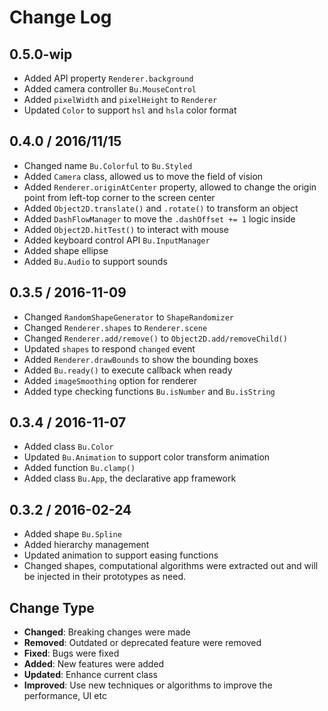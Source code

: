 # Change Log

## 0.5.0-wip

- Added API property `Renderer.background`
- Added camera controller `Bu.MouseControl`
- Added `pixelWidth` and `pixelHeight` to `Renderer`
- Updated `Color` to support `hsl` and `hsla` color format

## 0.4.0 / 2016/11/15

- Changed name `Bu.Colorful` to `Bu.Styled`
- Added `Camera` class, allowed us to move the field of vision
- Added `Renderer.originAtCenter` property, allowed to change
    the origin point from left-top corner to the screen center
- Added `Object2D.translate()` and `.rotate()` to transform an object
- Added `DashFlowManager` to move the `.dashOffset += 1` logic inside
- Added `Object2D.hitTest()` to interact with mouse
- Added keyboard control API `Bu.InputManager`
- Added shape ellipse
- Added `Bu.Audio` to support sounds

## 0.3.5 / 2016-11-09

- Changed `RandomShapeGenerator` to `ShapeRandomizer`
- Changed `Renderer.shapes` to `Renderer.scene`
- Changed `Renderer.add/remove()` to `Object2D.add/removeChild()`
- Updated `shapes` to respond `changed` event
- Added `Renderer.drawBounds` to show the bounding boxes
- Added `Bu.ready()` to execute callback when ready
- Added `imageSmoothing` option for renderer
- Added type checking functions `Bu.isNumber` and `Bu.isString`

## 0.3.4 / 2016-11-07

- Added class `Bu.Color`
- Updated `Bu.Animation` to support color transform animation
- Added function `Bu.clamp()`
- Added class `Bu.App`, the declarative app framework

## 0.3.2 / 2016-02-24

- Added shape `Bu.Spline`
- Added hierarchy management
- Updated animation to support easing functions
- Changed shapes, computational algorithms were extracted out
    and will be injected in their prototypes as need.

## Change Type

- **Changed**: Breaking changes were made
- **Removed**: Outdated or deprecated feature were removed
- **Fixed**: Bugs were fixed
- **Added**: New features were added
- **Updated**: Enhance current class
- **Improved**: Use new techniques or algorithms to improve the performance, UI etc
